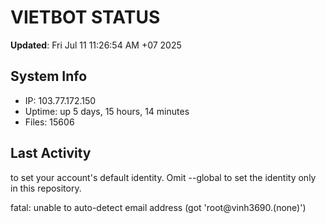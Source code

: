 # VIETBOT STATUS
**Updated**: Fri Jul 11 11:26:54 AM +07 2025

## System Info
- IP: 103.77.172.150
- Uptime: up 5 days, 15 hours, 14 minutes
- Files: 15606

## Last Activity

to set your account's default identity.
Omit --global to set the identity only in this repository.

fatal: unable to auto-detect email address (got 'root@vinh3690.(none)')
